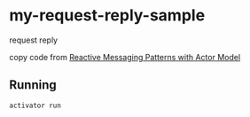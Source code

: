 # my-request-reply-sample

request reply

copy code from [Reactive Messaging Patterns with Actor Model](https://www.amazon.co.jp/dp/B011S8YC5G)

## Running

    activator run


